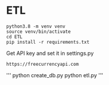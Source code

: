 # ETL


```
python3.8 -m venv venv
source venv/bin/activate
cd ETL
pip install -r requirements.txt
```

Get API key and set it in settings.py
```
https://freecurrencyapi.com
```
'''
python create_db.py
python etl.py
'''
